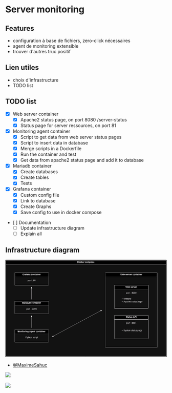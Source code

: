 # Server monitoring


## Features
- configuration à base de fichiers, zero-click nécessaires
- agent de monitoring extensible
- trouver d'autres truc positif


## Lien utiles
- choix d'infrastructure
- TODO list


## TODO list
- [x] Web server container
    - [x] Apache2 status page, on port 8080 /server-status
    - [x] Status page for server ressources, on port 81
- [x] Monitoring agent container
    - [x] Script to get data from web server status pages
    - [x] Script to insert data in database
    - [x] Merge scripts in a Dockerfile
    - [x] Run the container and test
    - [x] Get data from apache2 status page and add it to database
- [x] Mariadb container
    - [x] Create databases
    - [x] Create tables
    - [x] Tests
- [x] Grafana container
    - [x] Custom config file
    - [x] Link to database
    - [x] Create Graphs
    - [x] Save config to use in docker compose
- [ ] Documentation
    - [ ] Update infrastructure diagram
    - [ ] Explain all

## Infrastructure diagram
![Infrastructure diagram](./doc/infrastructure_diagram.png)

- [@MaximeSahuc](https://github.com/MaximeSahuc)

[<img src="https://avatars.githubusercontent.com/u/84405949?s=48&v=4" width="48" />](https://github.com/MaximeSahuc)

[<img src="https://avatars.githubusercontent.com/u/160885185?s=2&v=4" width="48" />](https://github.com/marccambon)